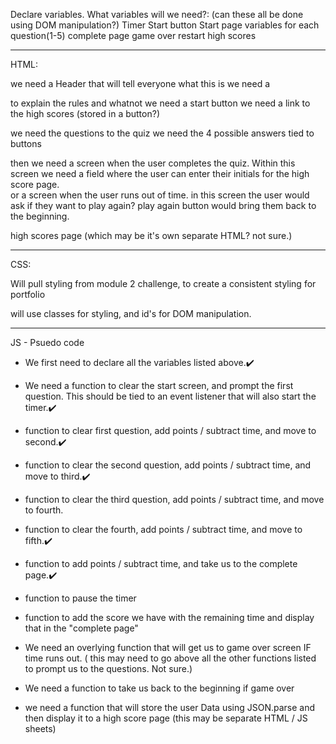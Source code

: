 Declare variables. What variables will we need?:
(can these all be done using DOM manipulation?)
Timer
Start button
Start page
variables for each question(1-5)
complete page
game over 
restart
high scores
________________________________________________________________________

HTML:

we need a Header that will tell everyone what this is
we need a <p> to explain the rules and whatnot
we need a start button
we need a link to the high scores (stored in a button?)

we need the questions to the quiz
we need the 4 possible answers tied to buttons

then we need a screen when the user completes the quiz. Within this screen we need a field where the user can enter their initials for the high score page.  
or
a screen when the user runs out of time. in this screen the user would ask if they want to play again? play again button would bring them back to the beginning. 

high scores page (which may be it's own separate HTML? not sure.)

________________________________________________________________________

CSS:

Will pull styling from module 2 challenge, to create a consistent styling for portfolio

will use classes for styling, and id's for DOM manipulation.
________________________________________________________________________

JS - Psuedo code

* We first need to declare all the variables listed above.✔️

* We need a function to clear the start screen, and prompt the first question. This should be tied to an event listener that will also start the timer.✔️

* function to clear first question, add points / subtract time, and move to second.✔️

* function to clear the second question, add points / subtract time, and move to third.✔️

* function to clear the third question, add points / subtract time, and move to fourth.

* function to clear the fourth, add points / subtract time, and move to fifth.✔️

* function to add points / subtract time, and take us to the complete page.✔️

* function to pause the timer

* function to add the score we have with the remaining time and display that in the "complete page"

* We need an overlying function that will get us to game over screen IF time runs out. ( this may need to go above all the other functions listed to prompt us to the questions. Not sure.)

* We need a function to take us back to the beginning if game over

* we need a function that will store the user Data using JSON.parse and then display it to a high score page (this may be separate HTML / JS sheets)
